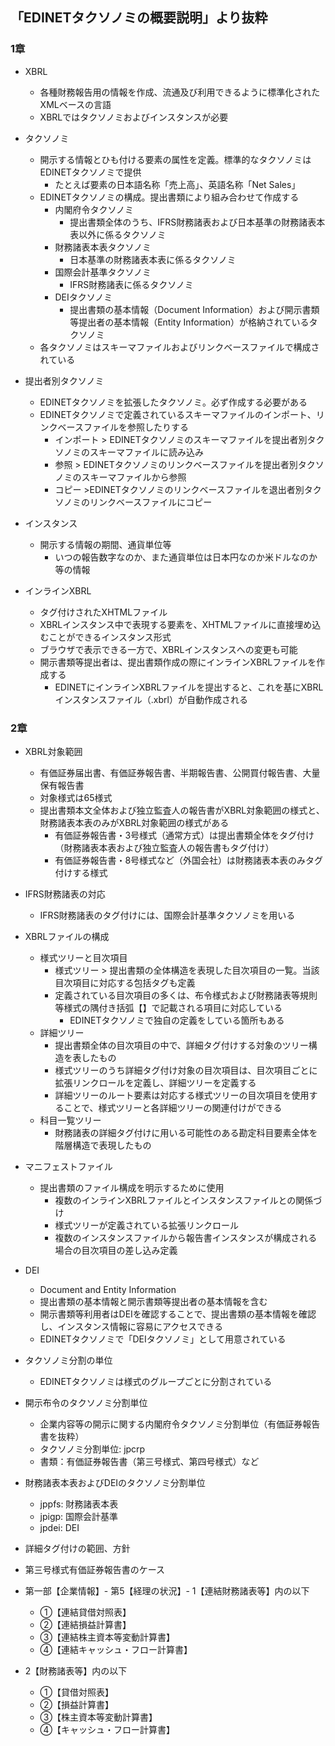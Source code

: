 ## 「EDINETタクソノミの概要説明」より抜粋
### 1章
- XBRL
  - 各種財務報告用の情報を作成、流通及び利用できるように標準化されたXMLベースの言語
  - XBRLではタクソノミおよびインスタンスが必要

- タクソノミ
  - 開示する情報とひも付ける要素の属性を定義。標準的なタクソノミはEDINETタクソノミで提供
    - たとえば要素の日本語名称「売上高」、英語名称「Net Sales」
  - EDINETタクソノミの構成。提出書類により組み合わせて作成する
    - 内閣府令タクソノミ
      - 提出書類全体のうち、IFRS財務諸表および日本基準の財務諸表本表以外に係るタクソノミ
    - 財務諸表本表タクソノミ
      - 日本基準の財務諸表本表に係るタクソノミ
    - 国際会計基準タクソノミ
      - IFRS財務諸表に係るタクソノミ
    - DEIタクソノミ
      - 提出書類の基本情報（Document Information）および開示書類等提出者の基本情報（Entity Information）が格納されているタクソノミ
  - 各タクソノミはスキーマファイルおよびリンクベースファイルで構成されている

- 提出者別タクソノミ
  - EDINETタクソノミを拡張したタクソノミ。必ず作成する必要がある
  - EDINETタクソノミで定義されているスキーマファイルのインポート、リンクベースファイルを参照したりする
    - インポート > EDINETタクソノミのスキーマファイルを提出者別タクソノミのスキーマファイルに読み込み
    - 参照 > EDINETタクソノミのリンクベースファイルを提出者別タクソノミのスキーマファイルから参照
    - コピー  >EDINETタクソノミのリンクベースファイルを退出者別タクソノミのリンクベースファイルにコピー

- インスタンス
  - 開示する情報の期間、通貨単位等
    - いつの報告数字なのか、また通貨単位は日本円なのか米ドルなのか等の情報

- インラインXBRL
  - タグ付けされたXHTMLファイル
  - XBRLインスタンス中で表現する要素を、XHTMLファイルに直接埋め込むことができるインスタンス形式
  - ブラウザで表示できる一方で、XBRLインスタンスへの変更も可能
  - 開示書類等提出者は、提出書類作成の際にインラインXBRLファイルを作成する
    - EDINETにインラインXBRLファイルを提出すると、これを基にXBRLインスタンスファイル（.xbrl）が自動作成される

### 2章
- XBRL対象範囲
  - 有価証券届出書、有価証券報告書、半期報告書、公開買付報告書、大量保有報告書
  - 対象様式は65様式
  - 提出書類本文全体および独立監査人の報告書がXBRL対象範囲の様式と、財務諸表本表のみがXBRL対象範囲の様式がある
    - 有価証券報告書・3号様式（通常方式）は提出書類全体をタグ付け（財務諸表本表および独立監査人の報告書もタグ付け）
    - 有価証券報告書・8号様式など（外国会社）は財務諸表本表のみタグ付けする様式

- IFRS財務諸表の対応
  - IFRS財務諸表のタグ付けには、国際会計基準タクソノミを用いる

- XBRLファイルの構成
  - 様式ツリーと目次項目
    - 様式ツリー > 提出書類の全体構造を表現した目次項目の一覧。当該目次項目に対応する包括タグも定義
    - 定義されている目次項目の多くは、布令様式および財務諸表等規則等様式の隅付き括弧【】で記載される項目に対応している
      - EDINETタクソノミで独自の定義をしている箇所もある
  - 詳細ツリー
    - 提出書類全体の目次項目の中で、詳細タグ付けする対象のツリー構造を表したもの
    - 様式ツリーのうち詳細タグ付け対象の目次項目は、目次項目ごとに拡張リンクロールを定義し、詳細ツリーを定義する
    - 詳細ツリーのルート要素は対応する様式ツリーの目次項目を使用することで、様式ツリーと各詳細ツリーの関連付けができる
  - 科目一覧ツリー
    - 財務諸表の詳細タグ付けに用いる可能性のある勘定科目要素全体を階層構造で表現したもの
 - マニフェストファイル
    - 提出書類のファイル構成を明示するために使用
      - 複数のインラインXBRLファイルとインスタンスファイルとの関係づけ
      - 様式ツリーが定義されている拡張リンクロール
      - 複数のインスタンスファイルから報告書インスタンスが構成される場合の目次項目の差し込み定義
  - DEI
    - Document and Entity Information
    - 提出書類の基本情報と開示書類等提出者の基本情報を含む
    - 開示書類等利用者はDEIを確認することで、提出書類の基本情報を確認し、インスタンス情報に容易にアクセスできる
    - EDINETタクソノミで「DEIタクソノミ」として用意されている

- タクソノミ分割の単位
  - EDINETタクソノミは様式のグループごとに分割されている
- 開示布令のタクソノミ分割単位
  - 企業内容等の開示に関する内閣府令タクソノミ分割単位（有価証券報告書を抜粋）
  - タクソノミ分割単位: jpcrp
  - 書類：有価証券報告書（第三号様式、第四号様式）など
- 財務諸表本表およびDEIのタクソノミ分割単位
  - jppfs: 財務諸表本表
  - jpigp: 国際会計基準
  - jpdei: DEI

- 詳細タグ付けの範囲、方針
- 第三号様式有価証券報告書のケース
- 第一部【企業情報】- 第5【経理の状況】- 1【連結財務諸表等】内の以下
  - ①【連結貸借対照表】
  - ②【連結損益計算書】
  - ③【連結株主資本等変動計算書】
  - ④【連結キャッシュ・フロー計算書】
- 2【財務諸表等】内の以下
  - ①【貸借対照表】
  - ②【損益計算書】
  - ③【株主資本等変動計算書】
  - ④【キャッシュ・フロー計算書】